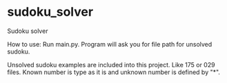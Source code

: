 # sudoku_solver
Sudoku solver

How to use:
Run main.py. Program will ask you for file path for unsolved sudoku.

Unsolved sudoku examples are included into this project. Like 175 or 029 files. 
Known number is type as it is and unknown number is defined by "*". 
